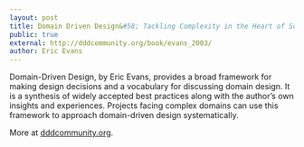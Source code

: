 ```yaml
---
layout: post
title: Domain Driven Design&#58; Tackling Complexity in the Heart of Software
public: true
external: http://dddcommunity.org/book/evans_2003/
author: Eric Evans
---
```


Domain-Driven Design, by Eric Evans, provides a broad framework for making design decisions and a vocabulary for discussing domain design. It is a synthesis of widely accepted best practices along with the author’s own insights and experiences. Projects facing complex domains can use this framework to approach domain-driven design systematically.


More at <a href="http://dddcommunity.org/book/evans_2003/">dddcommunity.org</a>.
